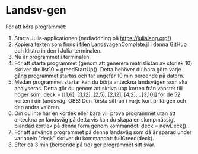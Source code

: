 # Landsv-gen
För att köra programmet:
1. Starta Julia-applicationen (nedladdning på https://julialang.org/)
2. Kopiera texten som finns i filen LandsvagenComplete.jl i denna GitHub och klistra in den i Julia-terminalen.
3. Nu är programmet i terminalen.
4. För att starta programmet (genom att generera matrislistan av storlek 10) skriver du: list10 = greedStartUp(). Detta behöver du bara göra varje gång programmet startas och tar ungefär 10 min beroende på datorn.
5. Medan programmet startar kan du börja anteckna landsvägen som ska analyseras. Detta gör du genom att skriva upp korten från vänster till höger som: deck = [[1,6], [3,12], [2,5], [2,12], [4,2],...[3,10]] för de 52 korten i din landsväg. OBS! Den första siffran i varje kort är färgen och den andra valören.
6. Om du inte har en kortlek eller bara vill prova programmet utan att anteckna en landsväg på detta vis kan du skapa en slumpmässigt blandad kortlek på denna form genom kommandot: deck = newDeck().
7. För att använda programmet på denna landsväg som då är sparad under variabeln "deck" skriver du kommandot: fullGreed(deck).
8. Efter ca 3 min (beroende på tid) ger programmet sitt svar.
